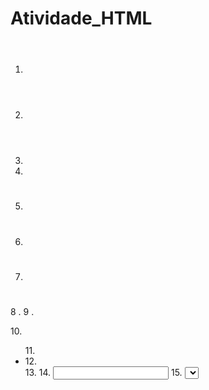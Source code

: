 # Atividade_HTML
1. <header>
2. <main>
3. </nav>
4. <img>
5. <h1>
6. <h2>
7. <p>
8 . <a> 
9 . <footer>
10. <ul>
11. <li>
12. <form>
13. <label>
14. <input>
15. <select>
16. <button>
